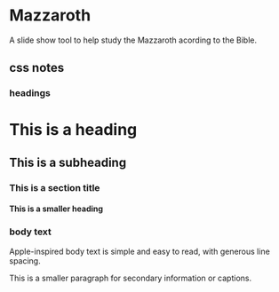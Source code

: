 # Mazzaroth

A slide show tool to help study the Mazzaroth acording to the Bible.

## css notes

### headings

<h1 className="text-5xl font-semibold tracking-tight text-gray-900">
    This is a heading
</h1>
<h2 className="text-4xl font-medium tracking-tight text-gray-900">
    This is a subheading
</h2>
<h3 className="text-3xl font-medium tracking-tight text-gray-800">
    This is a section title
</h3>
<h4 className="text-2xl font-medium text-gray-800">
    This is a smaller heading
</h4>

### body text

<p className="text-base text-gray-700 leading-relaxed">
    Apple-inspired body text is simple and easy to read, with generous line spacing.
</p>
<p className="text-sm text-gray-600 leading-snug">
    This is a smaller paragraph for secondary information or captions.
</p>